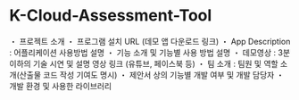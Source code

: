 # K-Cloud-Assessment-Tool

  ・ 프로젝트 소개
  ・ 프로그램 설치 URL (데모 앱 다운로드 링크)
  ・ App Description : 어플리케이션 사용방법 설명
  ・ 기능 소개 및 기능별 사용 방법 설명
  ・ 데모영상 : 3분 이하의 기술 시연 및 설명 영상 링크 (유튜브, 페이스북 등)
  ・ 팀 소개 : 팀원 및 역할 소개(산출물 코드 작성 기여도 명시)
  ・ 제안서 상의 기능별 개발 여부 및 개발 담당자
  ・ 개발 환경 및 사용한 라이브러리
